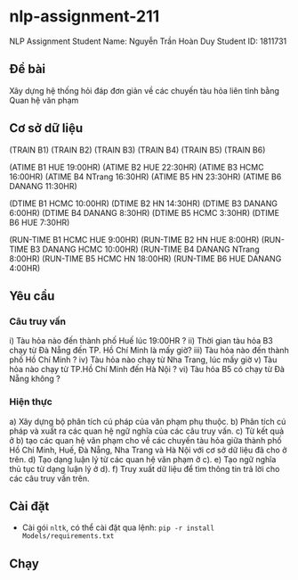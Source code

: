 # nlp-assignment-211
NLP Assignment
Student Name: Nguyễn Trần Hoàn Duy
Student ID: 1811731

## Đề bài
Xây dựng hệ thống hỏi đáp đơn giản về các chuyến tàu hỏa liên tỉnh bằng Quan hệ văn phạm

## Cơ sở dữ liệu
(TRAIN B1) (TRAIN B2) (TRAIN B3)
(TRAIN B4) (TRAIN B5) (TRAIN B6)

(ATIME B1 HUE 19:00HR)
(ATIME B2 HUE 22:30HR)
(ATIME B3 HCMC 16:00HR)
(ATIME B4 NTrang 16:30HR)
(ATIME B5 HN 23:30HR)
(ATIME B6 DANANG 11:30HR)

(DTIME B1 HCMC 10:00HR)
(DTIME B2 HN 14:30HR)
(DTIME B3 DANANG 6:00HR)
(DTIME B4 DANANG 8:30HR)
(DTIME B5 HCMC 3:30HR)
(DTIME B6 HUE 7:30HR)

(RUN-TIME B1 HCMC HUE 9:00HR)
(RUN-TIME B2 HN HUE 8:00HR)
(RUN-TIME B3 DANANG HCMC 10:00HR)
(RUN-TIME B4 DANANG NTrang 8:00HR)
(RUN-TIME B5 HCMC HN 18:00HR)
(RUN-TIME B6 HUE DANANG 4:00HR)

## Yêu cầu
### Câu truy vấn
i) Tàu hỏa nào đến thành phố Huế lúc 19:00HR ?
ii) Thời gian tàu hỏa B3 chạy từ Đà Nẵng đến TP. Hồ Chí Minh là mấy giờ?
iii) Tàu hỏa nào đến thành phố Hồ Chí Minh ?
iv) Tàu hỏa nào chạy từ Nha Trang, lúc mấy giờ
v) Tàu hỏa nào chạy từ TP.Hồ Chí Minh đến Hà Nội ?
vi) Tàu hỏa B5 có chạy từ Đà Nẵng không ?

### Hiện thực
a) Xây dựng bộ phân tích cú pháp của văn phạm phụ thuộc.
b) Phân tích cú pháp và xuất ra các quan hệ ngữ nghĩa của các câu truy vấn.
c) Từ kết quả ở b) tạo các quan hệ văn phạm cho về các chuyến tàu hỏa giữa thành phố Hồ
Chí Minh, Huế, Đà Nẵng, Nha Trang và Hà Nội với cơ sở dữ liệu đã cho ở trên.
d) Tạo dạng luận lý từ các quan hệ văn phạm ở c).
e) Tạo ngữ nghĩa thủ tục từ dạng luận lý ở d).
f) Truy xuất dữ liệu để tìm thông tin trả lời cho các câu truy vấn trên.

## Cài đặt 
- Cài gói `nltk`, có thể cài đặt qua lệnh: `pip -r install Models/requirements.txt`

## Chạy 

